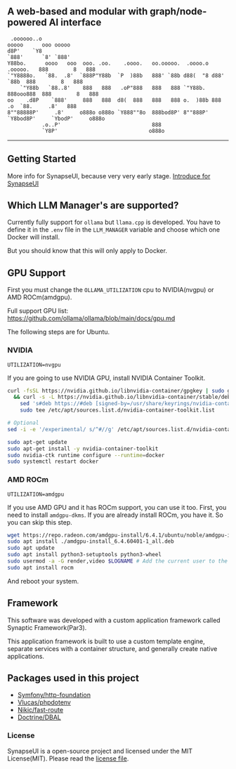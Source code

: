 ## A web-based and modular with graph/node-powered AI interface

```
 .oooooo..o                                                                ooooo      ooo ooooo 
d8P'    `Y8                                                                `888'      `8' `888' 
Y88bo.      oooo   ooo  ooo. .oo.    .oooo.   oo.ooooo.  .oooo.o  .ooooo.   888        8   888  
`"Y8888o.   `88.  .8'  `888P"Y88b  `P  )88b   888' `88b d88(  "8 d88' `88b  888        8   888  
    `"Y88b   `88..8'    888   888   .oP"888   888   888 `"Y88b.  888ooo888  888        8   888  
oo    .d8P    `888'     888   888  d8(  888   888   888 o.  )88b 888    .o  `88.     .8'   888  
8""88888P'     .8'     o888o o888o `Y888""8o  888bod8P' 8""888P' `Y8bod8P'     `YbodP'     o888o 
           .o..P'                             888                                              
           `Y8P'                             o888o                                              
```
---
## Getting Started

More info for SynapseUI, because very very early stage. [Introduce for SynapseUI](https://github.com/par274/synapseui/blob/main/.github/introduce.md)

## Which LLM Manager's are supported?
Currently fully support for `ollama` but `llama.cpp` is developed. You have to define it in the `.env` file in the `LLM_MANAGER` variable and choose which one Docker will install.

But you should know that this will only apply to Docker.

## GPU Support
First you must change the `OLLAMA_UTILIZATION` cpu to NVIDIA(nvgpu) or AMD ROCm(amdgpu).

Full support GPU list: https://github.com/ollama/ollama/blob/main/docs/gpu.md

The following steps are for Ubuntu.

### NVIDIA
`UTILIZATION=nvgpu`

If you are going to use NVIDIA GPU, install NVIDIA Container Toolkit.

```bash
curl -fsSL https://nvidia.github.io/libnvidia-container/gpgkey | sudo gpg --dearmor -o /usr/share/keyrings/nvidia-container-toolkit-keyring.gpg \
  && curl -s -L https://nvidia.github.io/libnvidia-container/stable/deb/nvidia-container-toolkit.list | \
    sed 's#deb https://#deb [signed-by=/usr/share/keyrings/nvidia-container-toolkit-keyring.gpg] https://#g' | \
    sudo tee /etc/apt/sources.list.d/nvidia-container-toolkit.list

# Optional
sed -i -e '/experimental/ s/^#//g' /etc/apt/sources.list.d/nvidia-container-toolkit.list

sudo apt-get update
sudo apt-get install -y nvidia-container-toolkit
sudo nvidia-ctk runtime configure --runtime=docker
sudo systemctl restart docker
```

### AMD ROCm
`UTILIZATION=amdgpu`

If you use AMD GPU and it has ROCm support, you can use it too. First, you need to install `amdgpu-dkms`. If you are already install ROCm, you have it. So you can skip this step.

```bash
wget https://repo.radeon.com/amdgpu-install/6.4.1/ubuntu/noble/amdgpu-install_6.4.60401-1_all.deb
sudo apt install ./amdgpu-install_6.4.60401-1_all.deb
sudo apt update
sudo apt install python3-setuptools python3-wheel
sudo usermod -a -G render,video $LOGNAME # Add the current user to the render and video groups
sudo apt install rocm
```

And reboot your system.

## Framework
This software was developed with a custom application framework called Synaptic Framework(Par3).

This application framework is built to use a custom template engine, separate services with a container structure, and generally create native applications.

## Packages used in this project
- [Symfony/http-foundation](https://symfony.com/doc/current/components/http_foundation.html)
- [Vlucas/phpdotenv](https://github.com/vlucas/phpdotenv)
- [Nikic/fast-route](https://github.com/nikic/FastRoute)
- [Doctrine/DBAL](https://github.com/doctrine/dbal)

### License
SynapseUI is a open-source project and licensed under the MIT License(MIT). Please read the [license file](https://github.com/par274/synapseui/blob/main/license.md).